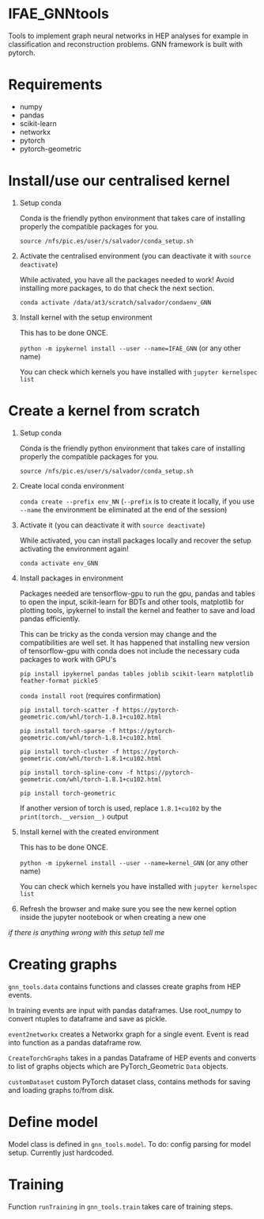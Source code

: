 # IFAE_GNNtools

Tools to implement graph neural networks in HEP analyses for example in classification and reconstruction problems. GNN framework is built with pytorch. 

# Requirements

* numpy
* pandas
* scikit-learn
* networkx
* pytorch
* pytorch-geometric

Install/use our centralised kernel
====
1. Setup conda
    
    Conda is the friendly python environment that takes care of installing properly the compatible packages for you.
    
    `source /nfs/pic.es/user/s/salvador/conda_setup.sh`

2. Activate the centralised environment (you can deactivate it with `source deactivate`)

    While activated, you have all the packages needed to work! Avoid installing more packages, to do that check the next section.
    
    `conda activate /data/at3/scratch/salvador/condaenv_GNN`
    
3. Install kernel with the setup environment

    This has to be done ONCE.
    
    `python -m ipykernel install --user --name=IFAE_GNN` (or any other name)
    
    You can check which kernels you have installed with `jupyter kernelspec list`


Create a kernel from scratch
====

1. Setup conda
    
    Conda is the friendly python environment that takes care of installing properly the compatible packages for you.
    
    `source /nfs/pic.es/user/s/salvador/conda_setup.sh`

2. Create local conda environment
    
    `conda create --prefix env_NN` (`--prefix` is to create it locally, if you use `--name` the environment be eliminated at the end of the session)

3. Activate it (you can deactivate it with `source deactivate`)

    While activated, you can install packages locally and recover the setup activating the environment again!
    
    `conda activate env_GNN`

3. Install packages in environment

    Packages needed are tensorflow-gpu to run the gpu, pandas and tables to open the input, scikit-learn for BDTs and other tools, matplotlib for plotting tools, ipykernel to install the kernel and feather to save and load pandas efficiently.
    
    This can be tricky as the conda version may change and the compatibilities are well set. It has happened that installing new version of tensorflow-gpu with conda does not include the necessary cuda packages to work with GPU's
        
    `pip install ipykernel pandas tables joblib scikit-learn matplotlib feather-format pickle5`

    `conda install root` (requires confirmation)
   
    `pip install torch-scatter -f https://pytorch-geometric.com/whl/torch-1.8.1+cu102.html`

    `pip install torch-sparse -f https://pytorch-geometric.com/whl/torch-1.8.1+cu102.html`

    `pip install torch-cluster -f https://pytorch-geometric.com/whl/torch-1.8.1+cu102.html`

    `pip install torch-spline-conv -f https://pytorch-geometric.com/whl/torch-1.8.1+cu102.html`

    `pip install torch-geometric`
    
    If another version of torch is used, replace `1.8.1+cu102` by the `print(torch.__version__)` output

4. Install kernel with the created environment

    This has to be done ONCE.
    
    `python -m ipykernel install --user --name=kernel_GNN` (or any other name)
    
    You can check which kernels you have installed with `jupyter kernelspec list`

5. Refresh the browser and make sure you see the new kernel option inside the jupyter nootebook or when creating a new one

_if there is anything wrong with this setup tell me_ 

# Creating graphs

`gnn_tools.data` contains functions and classes create graphs from HEP events.

In training events are input with pandas dataframes. Use root_numpy to convert ntuples to dataframe and save as pickle.

`event2networkx` creates a Networkx graph for a single event. Event is read into function as a pandas dataframe row.

`CreateTorchGraphs` takes in a pandas Dataframe of HEP events and converts to list of graphs objects which are PyTorch_Geometric `Data` objects.

`customDataset` custom PyTorch dataset class, contains methods for saving and loading graphs to/from disk.

# Define model

Model class is defined in `gnn_tools.model`. To do: config parsing for model setup. Currently just hardcoded.

# Training

Function `runTraining` in `gnn_tools.train` takes care of training steps.

